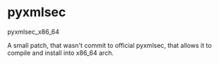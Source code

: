pyxmlsec
========

pyxmlsec_x86_64

A small patch, that wasn't commit to official pyxmlsec,
that allows it to compile and install into x86_64 arch.


